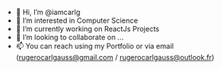 - 👋 Hi, I’m @iamcarlg
- 👀 I’m interested in Computer Science
- 🌱 I’m currently working on ReactJs Projects
- 💞️ I’m looking to collaborate on ...
- 📫 You can reach using my Portfolio or via email (rugerocarlgauss@gmail.com / rugerocarlgauss@outlook.fr)

<!---
iamcarlg/iamcarlg is a ✨ special ✨ repository because its `README.md` (this file) appears on your GitHub profile.
You can click the Preview link to take a look at your changes.
--->
